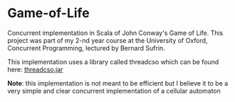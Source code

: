 # Game-of-Life

Concurrent implementation in Scala of John Conway's Game of Life.
This project was part of my 2-nd year course at the University of Oxford, Concurrent Programming, lectured by Bernard Sufrin.

This implementation uses a library called threadcso which can be found here: [threadcso.jar](https://www.cs.ox.ac.uk/teaching/materials16-17/concurrentprogramming/ThreadCSO/)

**Note**: this implementation is not meant to be efficient but I believe it to be a very simple and clear concurrent implementation of a cellular automaton
